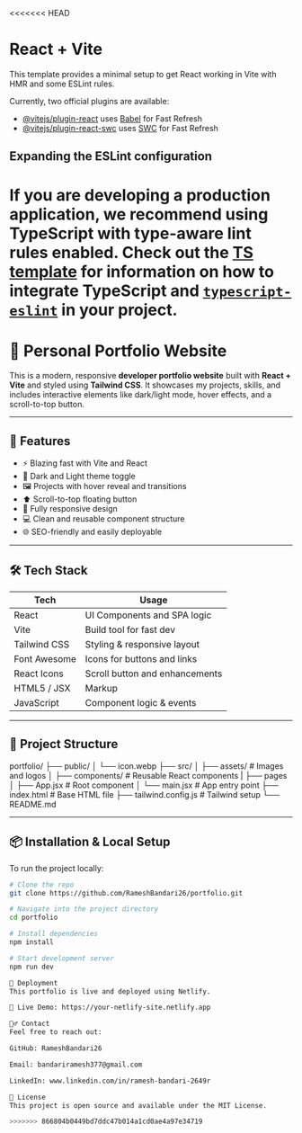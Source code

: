 <<<<<<< HEAD
# React + Vite

This template provides a minimal setup to get React working in Vite with HMR and some ESLint rules.

Currently, two official plugins are available:

- [@vitejs/plugin-react](https://github.com/vitejs/vite-plugin-react/blob/main/packages/plugin-react) uses [Babel](https://babeljs.io/) for Fast Refresh
- [@vitejs/plugin-react-swc](https://github.com/vitejs/vite-plugin-react/blob/main/packages/plugin-react-swc) uses [SWC](https://swc.rs/) for Fast Refresh

## Expanding the ESLint configuration

If you are developing a production application, we recommend using TypeScript with type-aware lint rules enabled. Check out the [TS template](https://github.com/vitejs/vite/tree/main/packages/create-vite/template-react-ts) for information on how to integrate TypeScript and [`typescript-eslint`](https://typescript-eslint.io) in your project.
=======
# 💼 Personal Portfolio Website

This is a modern, responsive **developer portfolio website** built with **React + Vite** and styled using **Tailwind CSS**. It showcases my projects, skills, and includes interactive elements like dark/light mode, hover effects, and a scroll-to-top button.

---

## 🚀 Features

- ⚡ Blazing fast with Vite and React
- 🎨 Dark and Light theme toggle
- 🖼️ Projects with hover reveal and transitions
- ⬆️ Scroll-to-top floating button
- 📱 Fully responsive design
- 💻 Clean and reusable component structure
- 🌐 SEO-friendly and easily deployable

---

## 🛠️ Tech Stack

| Tech          | Usage                         |
|---------------|-------------------------------|
| React         | UI Components and SPA logic   |
| Vite          | Build tool for fast dev       |
| Tailwind CSS  | Styling & responsive layout   |
| Font Awesome  | Icons for buttons and links   |
| React Icons   | Scroll button and enhancements|
| HTML5 / JSX   | Markup                        |
| JavaScript    | Component logic & events      |

---

## 📂 Project Structure

portfolio/
├── public/
│ └── icon.webp
├── src/
│ ├── assets/ # Images and logos
│ ├── components/ # Reusable React components
| ├── pages
│ ├── App.jsx # Root component
│ └── main.jsx # App entry point
├── index.html # Base HTML file
├── tailwind.config.js # Tailwind setup
└── README.md


---

## 📦 Installation & Local Setup

To run the project locally:

```bash
# Clone the repo
git clone https://github.com/RameshBandari26/portfolio.git

# Navigate into the project directory
cd portfolio

# Install dependencies
npm install

# Start development server
npm run dev

🚀 Deployment
This portfolio is live and deployed using Netlify.

🔗 Live Demo: https://your-netlify-site.netlify.app

🙋‍♂️ Contact
Feel free to reach out:

GitHub: RameshBandari26

Email: bandariramesh377@gmail.com

LinkedIn: www.linkedin.com/in/ramesh-bandari-2649r

📄 License
This project is open source and available under the MIT License.

>>>>>>> 866804b0449bd7ddc47b014a1cd0ae4a97e34719
